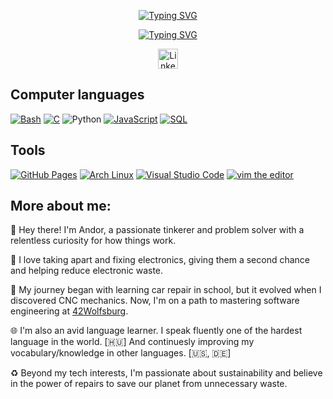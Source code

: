 <p align='center'>
  <a href="https://git.io/typing-svg"><img src="http://readme-typing-svg.demolab.com?font=Fira+Code&weight=500&pause=5&center=true&vCenter=true&repeat=false&width=435&height=25&lines=Andor+Tam%C3%A1s" alt="Typing SVG" /></a>
</p>

<p align='center'>
  <a href="https://git.io/typing-svg"><img src="https://readme-typing-svg.demolab.com?font=Fira+Code&weight=500&height=25&size=22&pause=1000&center=true&vCenter=true&width=435&height=25&lines=I+%3C3+Programming;Lifelong+Learner;Positive+Mindset;IT+Enthusiast;Technology+Passionate" alt="Typing SVG" /></a>
</p>

<p align="center">
  <a href="https://www.linkedin.com/in/andor-tamás-18467021b/"><img width="32px" alt="Linkedin" title="Connect with me on Linkedin" src="https://i.imgur.com/QtuMZjB.png"/></a>
</p>

<summary><h2>Computer languages</h2></summary>
<p>
    <a href="https://www.gnu.org/software/bash/"><img alt="Bash" src="https://img.shields.io/badge/Bash-121011.svg?logo=gnu-bash&logoColor=white"></a>
    <a href="https://en.wikipedia.org/wiki/C_(programming_language)"><img alt="C" src="https://custom-icon-badges.demolab.com/badge/C-03599C.svg?logo=c-in-hexagon&logoColor=white"></a>
    <a herf="https://www.python.org/"><img alt="Python" src="https://img.shields.io/badge/Python-14354C.svg?logo=python&logoColor=white"></a>
    <a href="https://en.wikipedia.org/wiki/JavaScript"><img alt="JavaScript" src="https://img.shields.io/badge/JavaScript-F7DF1E.svg?logo=javascript&logoColor=black"></a>
    <a href="https://en.wikipedia.org/wiki/SQL"><img alt="SQL" src="https://custom-icon-badges.demolab.com/badge/SQL-025E8C.svg?logo=database&logoColor=white"></a>
</p>

<summary><h2>Tools</h2></summary>
<p>
    <a href="https://pages.github.com/"><img alt="GitHub Pages" src="https://img.shields.io/badge/GitHub%20Pages-327FC7.svg?logo=github&logoColor=white"></a>
    <a href="https://archlinux.org/"><img alt="Arch Linux" src="https://img.shields.io/badge/Arch%20Linux-1793D1.svg?logo=arch-linux&logoColor=white"></a>
    <a href="https://code.visualstudio.com/"><img alt="Visual Studio Code" src="https://img.shields.io/badge/Visual%20Studio%20Code-0078d7.svg?logo=visual-studio-code&logoColor=white"></a>
    <a href="https://www.vim.org/"><img alt="vim the editor" src="https://upload.wikimedia.org/wikipedia/commons/thumb/9/9f/Vimlogo.svg/25px-Vimlogo.svg.png"></a>
</p>

<summary><h2>More about me:</h2></summary>
<p>
  👋 Hey there! I'm Andor, a passionate tinkerer and problem solver with a relentless curiosity for how things work. 

  🔧 I love taking apart and fixing electronics, giving them a second chance and helping reduce electronic waste.

  🚗 My journey began with learning car repair in school, but it evolved when I discovered CNC mechanics. Now, I'm on a path to mastering software engineering at <a href="https://42wolfsburg.de/who-are-we/">42Wolfsburg</a>.

  🌐 I'm also an avid language learner. I speak fluently one of the hardest language in the world. [🇭🇺] And continuesly improving my vocabulary/knowledge in other languages. [🇺🇸, 🇩🇪]

  ♻️ Beyond my tech interests, I'm passionate about sustainability and believe in the power of repairs to save our planet from unnecessary waste.
</p>
